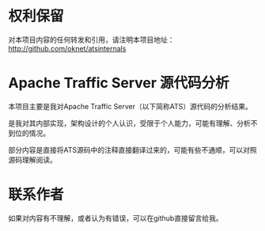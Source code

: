 # 权利保留

对本项目内容的任何转发和引用，请注明本项目地址：http://github.com/oknet/atsinternals

# Apache Traffic Server 源代码分析

本项目主要是我对Apache Traffic Server（以下简称ATS）源代码的分析结果。

是我对其内部实现，架构设计的个人认识，受限于个人能力，可能有理解、分析不到位的情况。

部分内容是直接将ATS源码中的注释直接翻译过来的，可能有些不通顺，可以对照源码理解阅读。

# 联系作者

如果对内容有不理解，或者认为有错误，可以在github直接留言给我。

